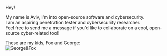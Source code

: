 Hey!

My name is Aviv, I'm into open-source software and cybersecurity.  
I am an aspiring penetration tester and cybersecurity researcher.  
Feel free to send me a message if you'd like to collaborate on a cool, open-source cyber-related tool!  

These are my kids, Fox and George:  
![George&Fox](https://i.imgur.com/XITICoy.jpg)
